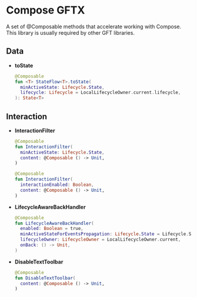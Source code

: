 # Compose GFTX

A set of @Composable methods that accelerate working with Compose.<br />
This library is usually required by other GFT libraries.

## Data
- **toState**
  ```kotlin
  @Composable
  fun <T> StateFlow<T>.toState(
    minActiveState: Lifecycle.State,
    lifecycle: Lifecycle = LocalLifecycleOwner.current.lifecycle,
  ): State<T>
  ```

## Interaction
- **InteractionFilter**
  ```kotlin
  @Composable
  fun InteractionFilter(
    minActiveState: Lifecycle.State,
    content: @Composable () -> Unit,
  )
  ```
  ```kotlin
  @Composable
  fun InteractionFilter(
    interactionEnabled: Boolean,
    content: @Composable () -> Unit,
  )
  ```  
- **LifecycleAwareBackHandler**
  ```kotlin
  @Composable
  fun LifecycleAwareBackHandler(
    enabled: Boolean = true,
    minActiveStateForEventsPropagation: Lifecycle.State = Lifecycle.State.RESUMED,
    lifecycleOwner: LifecycleOwner = LocalLifecycleOwner.current,
    onBack: () -> Unit,
  )
  ```
- **DisableTextToolbar**
  ```kotlin
  @Composable
  fun DisableTextToolbar(
    content: @Composable () -> Unit,
  )
  ```
